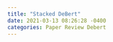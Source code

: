 ```yaml
---
title: "Stacked DeBert"
date: 2021-03-13 08:26:28 -0400
categories: Paper Review Debert
---
```





